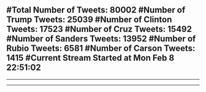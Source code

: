 #Total Number of Tweets: 80002 
#Number of Trump Tweets: 25039
#Number of Clinton Tweets: 17523
#Number of Cruz Tweets: 15492
#Number of Sanders Tweets: 13952
#Number of Rubio Tweets: 6581
#Number of Carson Tweets: 1415
#Current Stream Started at Mon Feb  8 22:51:02
---
---
---
